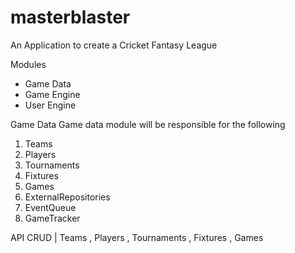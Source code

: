 

# masterblaster
An Application to create a Cricket Fantasy League

Modules
  - Game Data
  - Game Engine
  - User Engine




Game Data
Game data module will be responsible for the following
1. Teams
2. Players
3. Tournaments
4. Fixtures
5. Games
6. ExternalRepositories
7. EventQueue
8. GameTracker

API
	CRUD | Teams , Players , Tournaments , Fixtures , Games
